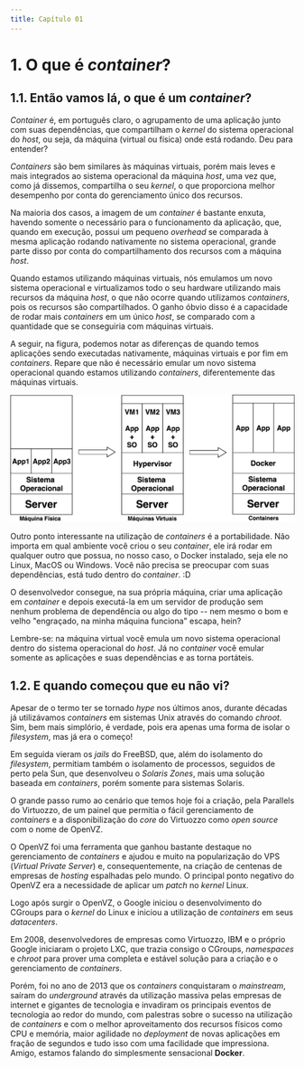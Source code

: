 ```yaml
---
title: Capítulo 01
---
```


# 1. O que é *container*?

## 1.1. Então vamos lá, o que é um *container*?

*Container* é, em português claro, o agrupamento de uma aplicação junto
com suas dependências, que compartilham o *kernel* do sistema
operacional do *host*, ou seja, da máquina (virtual ou física) onde está
rodando. Deu para entender?

*Containers* são bem similares às máquinas virtuais, porém mais leves e
mais integrados ao sistema operacional da máquina *host*, uma vez que,
como já dissemos, compartilha o seu *kernel*, o que proporciona melhor
desempenho por conta do gerenciamento único dos recursos.

Na maioria dos casos, a imagem de um *container* é bastante enxuta,
havendo somente o necessário para o funcionamento da aplicação, que,
quando em execução, possui um pequeno *overhead* se comparada à mesma
aplicação rodando nativamente no sistema operacional, grande parte disso
por conta do compartilhamento dos recursos com a máquina *host*.

Quando estamos utilizando máquinas virtuais, nós emulamos um novo
sistema operacional e virtualizamos todo o seu hardware utilizando mais
recursos da máquina *host*, o que não ocorre quando utilizamos
*containers*, pois os recursos são compartilhados. O ganho óbvio disso é
a capacidade de rodar mais *containers* em um único *host*, se comparado
com a quantidade que se conseguiria com máquinas virtuais.

A seguir, na figura, podemos notar as diferenças de quando temos
aplicações sendo executadas nativamente, máquinas virtuais e por fim em
*containers*. Repare que não é necessário emular um novo sistema
operacional quando estamos utilizando *containers*, diferentemente das
máquinas virtuais.

![DIFERENCAS ENTRE MÁQUINA VIRTUAL E CONTAINERS](../media/image3.png)

Outro ponto interessante na utilização de *containers* é a
portabilidade. Não importa em qual ambiente você criou o seu
*container*, ele irá rodar em qualquer outro que possua, no nosso caso,
o Docker instalado, seja ele no Linux, MacOS ou Windows. Você não
precisa se preocupar com suas dependências, está tudo dentro do
*container*. :D

O desenvolvedor consegue, na sua própria máquina, criar uma aplicação em
*container* e depois executá-la em um servidor de produção sem nenhum
problema de dependência ou algo do tipo -- nem mesmo o bom e velho
"engraçado, na minha máquina funciona" escapa, hein?

Lembre-se: na máquina virtual você emula um novo sistema operacional
dentro do sistema operacional do *host*. Já no *container* você emular
somente as aplicações e suas dependências e as torna portáteis.

## 1.2. E quando começou que eu não vi?

Apesar de o termo ter se tornado *hype* nos últimos anos, durante
décadas já utilizávamos *containers* em sistemas Unix através do comando
*chroot.* Sim, bem mais simplório, é verdade, pois era apenas uma forma
de isolar o *filesystem*, mas já era o começo!

Em seguida vieram os *jails* do FreeBSD, que, além do isolamento do
*filesystem*, permitiam também o isolamento de processos, seguidos de
perto pela Sun, que desenvolveu o *Solaris Zones*, mais uma solução
baseada em *containers*, porém somente para sistemas Solaris.

O grande passo rumo ao cenário que temos hoje foi a criação, pela
Parallels do Virtuozzo, de um painel que permitia o fácil gerenciamento
de *containers* e a disponibilização do *core* do Virtuozzo como *open
source* com o nome de OpenVZ.

O OpenVZ foi uma ferramenta que ganhou bastante destaque no
gerenciamento de *containers* e ajudou e muito na popularização do VPS
(*Virtual Private Server*) e, consequentemente, na criação de centenas
de empresas de *hosting* espalhadas pelo mundo. O principal ponto
negativo do OpenVZ era a necessidade de aplicar um *patch* no *kernel*
Linux.

Logo após surgir o OpenVZ, o Google iniciou o desenvolvimento do CGroups
para o *kernel* do Linux e iniciou a utilização de *containers* em seus
*datacenters*.

Em 2008, desenvolvedores de empresas como Virtuozzo, IBM e o próprio
Google iniciaram o projeto LXC, que trazia consigo o CGroups,
*namespaces* e *chroot* para prover uma completa e estável solução para
a criação e o gerenciamento de *containers*.

Porém, foi no ano de 2013 que os *containers* conquistaram o
*mainstream*, saíram do *underground* através da utilização massiva
pelas empresas de internet e gigantes de tecnologia e invadiram os
principais eventos de tecnologia ao redor do mundo, com palestras sobre
o sucesso na utilização de *containers* e com o melhor aproveitamento
dos recursos físicos como CPU e memória, maior agilidade no *deployment*
de novas aplicações em fração de segundos e tudo isso com uma facilidade
que impressiona. Amigo, estamos falando do simplesmente sensacional
**Docker**.
